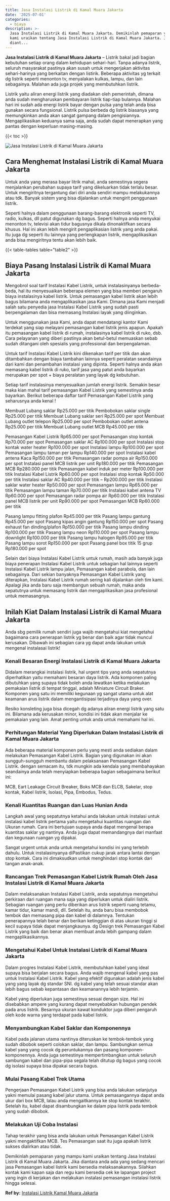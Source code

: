```yaml
---
title: Jasa Instalasi Listrik di Kamal Muara Jakarta
date: '2025-07-01'
categories:
  - biaya
description: >-
  Jasa Instalasi Listrik di Kamal Muara Jakarta. Demikinlah pemaparan yang mampu
  kami uraikan tentang Jasa Instalasi Listrik di Kamal Muara Jakarta. Jika
  diant...
---
```


**Jasa Instalasi Listrik di Kamal Muara Jakarta** – Listrik bakal jadi bagian kebutuhan setiap orang dalam kehidupan sehari-hari. Tanpa adanya listrik, seluruh masyarakat pastinya akan susah untuk mengerjakan aktivitas sehari-harinya yang berkaitan dengan listirik. Beberapa aktivitas yg terkait dg listrik seperti menonton tv, menyalakan kulkas, lampu, dan lain sebagainya. Malahan ada juga projek yang membutuhkan listrik.

Listrik yaitu aliran energi listrik yang diadakan oleh pemerintah, dimana anda sudah mengharuskan pembayaran listrik tiap-tiap bulannya. Malahan hari ini sudah ada energi listrik bayar dengan pulsa yang telah anda bisa gunakan secara fungsional. Listrik pulsa berbeda dg listrik biasanya yang memungkinkan anda akan sangat gampang dalam pengisiannya. Mengaplikasikan keduanya sama saja, anda sudah dapat menerapkan yang pantas dengan keperluan masing-masing.

{{< toc >}}

![Jasa Instalasi Listrik di Kamal Muara Jakarta](/images/instalasi-listrik-murah45.png)

## Cara Menghemat Instalasi Listrik di Kamal Muara Jakarta

Untuk anda yang merasa bayar litrik mahal, anda semestinya segera menjalankan perubahan supaya tarif yang dikeluarkan tidak terlalu besar. Untuk mengiritnya tergantung dari diri anda sendiri mampu melakukannya atau tdk. Banyak sistem yang bisa dijalankan untuk mengirit penggunaan listrik.

Seperti halnya dalam penggunaan barang-barang elektronik seperti TV, radio, kulkas, dll patut digunakan dg bagus. Seperti halnya anda menyukai menonton tv, televisi akan tidur bagusnya dikala dinonaktifkan secara khusus. Hal ini akan lebih mengirit pengaplikasian listrik yang anda pakai. Itu juga dg seperti itu lainnya yang perlengkapan listrik, mengaplikasikan anda bisa mengiritnya tentu akan lebih baik.

{{< table-tables table="table2" >}}

## Biaya Pasang Instalasi Listrik di Kamal Muara Jakarta

Mengobrol soal tarif Instalasi Kabel Listrik, untuk instalasinyanya berbeda-beda, hal itu menyesuaikan beberapa elemen yang bisa memberi pengaruh biaya instalasinya kabel listrik. Untuk pemasangan kabel listrik akan lebih bagus bilamana anda mengaplikasikan jasa Kami. Dimana jasa Kami menjadi salah satu penyedia jasa Instalasi Kabel Listrik yang sudah pasti berpengalaman dan bisa memasang Instalasi layak yang diinginkan.

Untuk menggunakan jasa Kami, anda dapat mendatangi kantor Kami terdekat yang siap melayani pemasangan kabel listrik jenis apapun. Apakah itu pemasangan kabel listrik di rumah, instalasinya kabel listrik di ruko, dsb. Cara pelayanan yang diberi pastinya akan betul-betul memuaskan sebab sudah ditangani oleh spesialis yang professional dan berpengalaman.

Untuk tarif Instalasi Kabel Listrik kini dikenakan tarif per titik dan akan ditambahkan dengan biaya tambahan lainnya seperti peralatan seandainya dari kami dan penambahan instalasi yang dipinta. Seperti halnya anda akan memasang kabel listrik di ruko, tarif jasa yang patut anda bayarkan merupakan per spot + biaya peralatan yang layak dg kebutuhan.

Setiap tarif instalasinya menyesuaikan jumlah energi listrik. Semakin besar maka kian mahal tarif pemasangan Kabel Listrik yang semestinya anda bayarkan. Berikut beberapa daftar tarif Pemasangan Kabel Listrik yang seharusnya anda kenal !

Membuat Lubang saklar Rp25.000 per titik Pembobokan saklar single Rp25.000 per titik Membuat Lubang saklar seri Rp25.000 per spot Membuat Lubang outlet telepon Rp25.000 per spot Pembobokan outlet antena Rp25.000 per titik Membuat Lubang outlet MCB Rp45.000 per titik

Pemasangan Kabel Listrik Rp65.000 per spot Pemasangan stop kontak Rp70.000 per spot Pemasangan saklar AC Rp100.000 per spot Instalasi stop kontak water heater Rp100.000 per spot Instalasi lampu Rp100.000 per spot Pemasangan lampu taman per lampu Rp140.000 per spot Instalasi kabel antena Kaca Rp150.000 per titik Pemasangan radar pompa air Rp150.000 per spot Instalasi panel MCB listrik per unit Rp180.000 per titik Pemasangan MCB Rp280.000 per titik Pemasangan kabel induk per meter Rp100.000 per titik Instalasi Kabel Listrik Rp60.000 per spot Instalasi stop kontak Rp50.000 per titik Instalasi saklar AC Rp40.000 per titik – Rp200.000 per titik Instalasi saklar water heater Rp50.000 per spot Pemasangan lampu Rp65.000 per titik Pemasangan lampu taman Rp70.000 per titik Instalasi kabel antena TV Rp60.000 per spot Pemasangan radar pompa air Rp60.000 per titik Instalasi panel MCB listrik per unit Rp90.000 per spot Pemasangan MCB Rp60.000 per titik

Pasang lampu fitting plafon Rp45.000 per titik Pasang lampu gantung Rp45.000 per spot Pasang kipas angin gantung Rp150.000 per spot Pasang exhaust fan dinding/plafon Rp150.000 per titik Pasang lampu dinding Rp100.000 per titik Pasang lampu neon Rp110.000 per spot Pasang lampu downlight Rp100.000 per titik Pasang lampu halogen Rp95.000 per titik Pasang lampu sorot Rp150.000 per spot Pasang panel box titik 15 grup Rp180.000 per spot

Selain dari biaya Instalasi Kabel Listrik untuk rumah, masih ada banyak juga biaya penerapan Instalasi Kabel Listrik untuk sebagian hal lainnya seperti Instalasi Kabel Listrik lampu jalan, Pemasangan kabel parabola, dan lain sebagainya. Dari sekian banyaknya Pemasangan Kabel Listrik yang diterapkan, Instalasi Kabel Listrik rumah sering kali dijalankan oleh tim kami. Apalagi jika anda baru saja membangun sebuah rumah, maka anda sepatutnya untuk memasang listrik dan mengaplikasikan jasa profesional untuk memasangnya.

## Inilah Kiat Dalam Instalasi Listrik di Kamal Muara Jakarta


Anda sbg pemilik rumah sendiri juga wajib mengetahui kiat mengetahui bagaimana cara penerapan listrik yg benar dan baik agar tidak muncul kerusakan. Dibawah ini sebagian cara yg dapat anda lakukan untuk mengenal instalasai listrik!

### Kenali Besaran Energi Instalasi Listrik di Kamal Muara Jakarta

Didalam merangkai instalasi listrik, hal urgent tips yang anda sepatutnya diperhatikan yaitu memahami besaran daya listrik. Ada komponen paling dibutuhkan yang supaya tidak boleh anda lewatkan ketika melakukan pemakaian listrik di tempat tinggal, adalah Miniature Circuit Braker. Komponen yang satu ini memiliki kegunaan yg sangat utama untuk alat keamanan arus listrik dalam mengantisipasi terjadinya daya yang over.

Resiko konsleting juga bisa dicegah dg adanya aliran energi listrik yang satu ini. Bilamana ada kerusakan minor, kondisi ini tidak akan menjalar ke pemakaian yang lain. Amat penting untuk anda untuk memahami hal ini.

### Perhitungan Material Yang Diperlukan Dalam Instalasi Listrik di Kamal Muara Jakarta

Ada beberapa material komponen perlu yang mesti anda sediakan dalam melakukan Pemasangan Kabel Listrik. Bagian yang digunakan ini akan sungguh-sungguh membantu dalam pelaksanaan Pemasangan Kabel Listrik. dengan semacam itu, tdk mungkin ada kendala yang membahayakan seandainya anda telah menyiapkan beberapa bagian sebagaimana berikut ini:

MCB, Eart Leakage Circuit Breaker, Boks MCB dan ELCB, Sakelar, stop kontak, Kabel listrik, Isolasi, Pipa, Embodus, Tedus.

### Kenali Kuantitas Ruangan dan Luas Hunian Anda

Langkah awal yang sepatutnya ketahui anda lakukan untuk instalasi untuk instalasi kabel listrik pertama yaitu mengetahui kuantitas ruangan dan Ukuran rumah. Cara ini bertujuan supaya anda dapat mengenal berapa kuantitas saklar yg nantinya. Anda juga dapat memandangnya dari manfaat dan kegunaan ruangan yg dipakai.

Sangat urgent untuk anda untuk mengetahui kondisi ini yang terlebih dahulu. Untuk instalasinyanya diPastikan cukup jarak antara lantai dengan stop kontak. Cara ini dimaksudkan untuk menghindari stop kontak dari tangan anak-anak.

### Rancangan Trek Pemasangan Kabel Listrik Rumah Oleh Jasa Instalasi Listrik di Kamal Muara Jakarta

Dalam melaksanakan Instalasi Kabel Listrik, anda sepatutnya mengetahui perkiraan dari ruangan mana saja yang diperlukan untuk dialiri listrik. Sebagian ruangan yang perlu diberikan arus listrik seperti ruang tetamu, kamar tidur, kamar mandi, dll. Setelah itu, anda baru bisa membobok tembok dan memasang pipa dan kabel di dalamnya. Tentukan penerapannya telah benar dan berikan ketinggian di atas ukuran tinggi si kecil supaya tidak dapat menjangkaunya. dg Design trek Pemasangan Kabel Listrik yang baik dan benar akan membuat anda lebih gampang dalam mengaplikasikannya.

### Mengetahui Kabel Untuk Instalasi Listrik di Kamal Muara Jakarta

Dalam progres Instalasi Kabel Listrik, membutuhkan kabel yang ideal supaya bisa berjalan secara bagus. Anda wajib mengenal kabel yang pas untuk Instalasi Kabel Listrik. Kabel yang efektif digunakan adalah jenis kabel yang yang layak dg standar SNI. dg kabel yang telah sesuai standar akan lebih bagus sebab kepantasan dan keamanannya lebih terjamin.

Kabel yang diperlukan juga semestinya sesuai dengan size. Hal ini disebabkan ampere yang kurang dapat menyebabkan hubungan pendek pada arus listrik. Besarnya ukuran kawat konduktor juga diberi pengaruh oleh kode warna yang terdapat pada kabel listrik.

### Menyambungkan Kabel Saklar dan Komponennya

Kabel pada jalanan utama nantinya diteruskan ke tembok-tembok yang sudah dibobok seperti colokan saklar, dan lampu. Sambungkan semua kabel yang yang cocok dg peruntukannya dan pasang komponen-komponennya. Anda juga semestinya mempertimbangkan untuk seluruh sambungan kabel dan pipa-pipa segala telah ditutup dg bagus yang cocok dg isolasi supaya bisa dipakai secara bagus.

### Mulai Pasang Kabel Trek Utama

Pengerjaan Pemasangan Kabel Listrik yang bisa anda lakukan selanjutya yakni memulai pasang kabel jalur utama. Untuk pemasangannya dapat anda ukur dari box MCB, lalau anda mengaitkannya ke stop kontak terakhir. Setelah itu, kabel dapat disambungkan ke dalam pipa listrik pada tembok yang sudah dibobok.

### Melakukan Uji Coba Instalasi

Tahap terakhir yang bisa anda lakukan untuk Pemasangan Kabel Listrik yakni mengaktifkan MCB. Tes Pemasangan saat itu juga apakah listrik sukses dialirkan atau tidak.

Demikinlah pemaparan yang mampu kami uraikan tentang Jasa Instalasi Listrik di Kamal Muara Jakarta. Jika diantara anda ada yang sedang mencari jasa Pemasangan kabel listrik kami bersedia melaksanakannya. Silahkan kontak kami kapan saja dan regu kami bersedia cek ke lapangan project yang ingin di kerjakan dan melakukan instalasi pemasangan instalasi listrik hingga selesai.

**Ref by:** [Instalasi Listrik Kamal Muara Jakarta](https://id.wikipedia.org/wiki/Instalasi)
